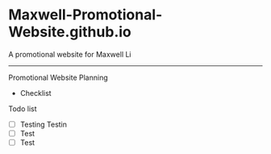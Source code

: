 # Maxwell-Promotional-Website.github.io
A promotional website for Maxwell Li

---
Promotional Website Planning
- Checklist

Todo list
- [ ] Testing Testin
- [ ] Test
- [ ] Test
